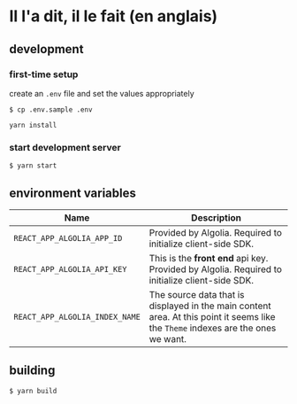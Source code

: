 # Il l'a dit, il le fait (en anglais)

## development

### first-time setup
create an `.env` file and set the values appropriately

`$ cp .env.sample .env`

`yarn install`

### start development server

`$ yarn start`

## environment variables

Name | Description
--- | ---
`REACT_APP_ALGOLIA_APP_ID` | Provided by Algolia. Required to initialize client-side SDK.
`REACT_APP_ALGOLIA_API_KEY` | This is the **front end** api key. Provided by Algolia. Required to initialize client-side SDK.
`REACT_APP_ALGOLIA_INDEX_NAME` | The source data that is displayed in the main content area. At this point it seems like the `Theme` indexes are the ones we want.

## building

`$ yarn build`
